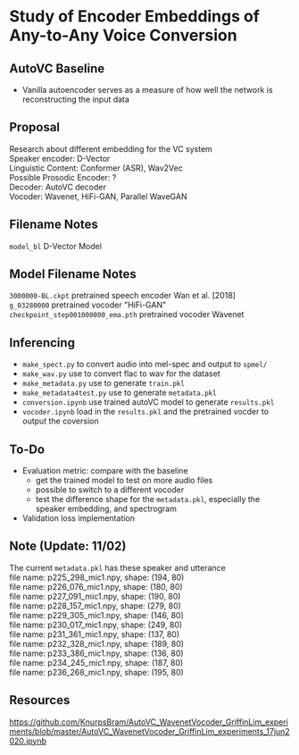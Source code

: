 # Study of Encoder Embeddings of Any-to-Any Voice Conversion

## AutoVC Baseline
* Vanilla autoencoder serves as a measure of how well the network is reconstructing the input data

## Proposal
Research about different embedding for the VC system \
Speaker encoder: D-Vector \
Linguistic Content: Conformer (ASR), Wav2Vec \
Possible Prosodic Encoder: ? \
Decoder: AutoVC decoder \
Vocoder: Wavenet, HiFi-GAN, Parallel WaveGAN 

## Filename Notes
`model_bl` D-Vector Model

## Model Filename Notes
`3000000-BL.ckpt` pretrained speech encoder Wan et al. [2018] \
`g_03280000` pretrained vocoder "HiFi-GAN" \
`checkpoint_step001000000_ema.pth` pretrained vocoder Wavenet

## Inferencing
* `make_spect.py` to convert audio into mel-spec and output to `spmel/`
* `make_wav.py` use to convert flac to wav for the dataset
* `make_metadata.py` use to generate `train.pkl`
* `make_metadata4test.py` use to generate `metadata.pkl`
* `conversion.ipynb` use trained autoVC model to generate `results.pkl`
* `vocoder.ipynb` load in the `results.pkl` and the pretrained vocder to output the coversion

## To-Do 
* Evaluation metric: compare with the baseline
    * get the trained model to test on more audio files
    * possible to switch to a different vocoder
    * test the difference shape for the `metadata.pkl`, especially the speaker embedding, and spectrogram
* Validation loss implementation

## Note (Update: 11/02)
The current `metadata.pkl` has these speaker and utterance\
file name: p225_298_mic1.npy, shape: (194, 80)\
file name: p226_076_mic1.npy, shape: (180, 80)\
file name: p227_091_mic1.npy, shape: (190, 80)\
file name: p228_157_mic1.npy, shape: (279, 80)\
file name: p229_305_mic1.npy, shape: (146, 80)\
file name: p230_017_mic1.npy, shape: (249, 80)\
file name: p231_361_mic1.npy, shape: (137, 80)\
file name: p232_328_mic1.npy, shape: (189, 80)\
file name: p233_386_mic1.npy, shape: (136, 80)\
file name: p234_245_mic1.npy, shape: (187, 80)\
file name: p236_268_mic1.npy, shape: (195, 80)

## Resources
https://github.com/KnurpsBram/AutoVC_WavenetVocoder_GriffinLim_experiments/blob/master/AutoVC_WavenetVocoder_GriffinLim_experiments_17jun2020.ipynb


